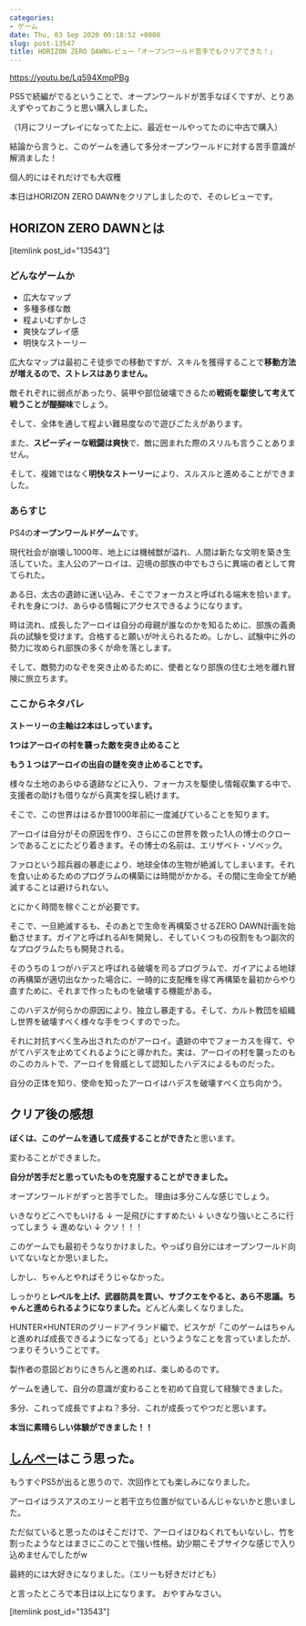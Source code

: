 ```yaml
---
categories:
- ゲーム
date: Thu, 03 Sep 2020 00:18:52 +0000
slug: post-13547
title: HORIZON ZERO DAWNレビュー「オープンワールド苦手でもクリアできた！」
---
```


https://youtu.be/Lq594XmpPBg

PS5で続編がでるということで、オープンワールドが苦手なぼくですが、とりあえずやっておこうと思い購入しました。

（1月にフリープレイになってた上に、最近セールやってたのに中古で購入）

結論から言うと、このゲームを通して多分オープンワールドに対する苦手意識が解消ました！

個人的にはそれだけでも大収穫

本日はHORIZON ZERO DAWNをクリアしましたので、そのレビューです。

<h2>HORIZON ZERO DAWNとは</h2>

[itemlink post_id="13543"]

<h3>どんなゲームか</h3>
<div class="yellowbox"><ul>
	<li>広大なマップ</li>
	<li>多種多様な敵</li>
	<li>程よいむずかしさ</li>
	<li>爽快なプレイ感</li>
	<li>明快なストーリー</li>
</ul></div>


広大なマップは最初こそ徒歩での移動ですが、スキルを獲得することで<strong>移動方法が増えるので、ストレスはありません。</strong>

敵それぞれに弱点があったり、装甲や部位破壊できるため<strong>戦術を駆使して考えて戦うことが醍醐味</strong>でしょう。

そして、全体を通して程よい難易度なので遊びごたえがあります。

また、<strong>スピーディーな戦闘は爽快</strong>で、敵に囲まれた際のスリルも言うことありません。

そして、複雑ではなく<strong>明快なストーリー</strong>により、スルスルと進めることができました。



<h3>あらすじ</h3>
PS4の<strong>オープンワールドゲーム</strong>です。

現代社会が崩壊し1000年、地上には機械獣が溢れ、人間は新たな文明を築き生活していた。主人公のアーロイは、辺境の部族の中でもさらに異端の者として育てられた。

ある日、太古の遺跡に迷い込み、そこでフォーカスと呼ばれる端末を拾います。それを身につけ、あらゆる情報にアクセスできるようになります。

時は流れ、成長したアーロイは自分の母親が誰なのかを知るために、部族の義勇兵の試験を受けます。合格すると願いが叶えられるため。しかし、試験中に外の勢力に攻められ部族の多くが命を落とします。

そして、敵勢力のなぞを突き止めるために、使者となり部族の住む土地を離れ冒険に旅立ちます。


<h3>ここからネタバレ</h3>
<strong>ストーリーの主軸は2本はしっています。

1つはアーロイの村を襲った敵を突き止めること

もう１つはアーロイの出自の謎を突き止めることです。</strong>

様々な土地のあらゆる遺跡などに入り、フォーカスを駆使し情報収集する中で、支援者の助けも借りながら真実を探し続けます。

そこで、この世界ははるか昔1000年前に一度滅びていることを知ります。

アーロイは自分がその原因を作り、さらにこの世界を救った1人の博士のクローンであることにたどり着きます。その博士の名前は、エリザベト・ソベック。

ファロという超兵器の暴走により、地球全体の生物が絶滅してしまいます。それを食い止めるためのプログラムの構築には時間がかかる。その間に生命全てが絶滅することは避けられない。

とにかく時間を稼ぐことが必要です。

そこで、一旦絶滅するも、そのあとで生命を再構築させるZERO DAWN計画を始動させます。ガイアと呼ばれるAIを開発し、そしていくつもの役割をもつ副次的なプログラムたちも開発される。

そのうちの１つがハデスと呼ばれる破壊を司るプログラムで、ガイアによる地球の再構築が適切出なかった場合に、一時的に支配権を得て再構築を最初からやり直すために、それまで作ったものを破壊する機能がある。

このハデスが何らかの原因により、独立し暴走する。そして、カルト教団を組織し世界を破壊すべく様々な手をつくすのでった。

それに対抗すべく生み出されたのがアーロイ。遺跡の中でフォーカスを得て、やがてハデスを止めてくれるようにと導かれた。実は、アーロイの村を襲ったのものこのカルトで、アーロイを脅威として認知したハデスによるものだった。

自分の正体を知り、使命を知ったアーロイはハデスを破壊すべく立ち向かう。


<h2>クリア後の感想</h2>
<strong>ぼくは、このゲームを通して成長することができた</strong>と思います。

変わることができました。

<strong>自分が苦手だと思っていたものを克服することができました。</strong>

オープンワールドがずっと苦手でした。
理由は多分こんな感じでしょう。

<div class="redbox">
<div class="center">いきなりどこへでもいける
↓
一足飛びにすすめたい
↓
いきなり強いところに行ってしまう
↓
進めない
↓
クソ！！！</div>
</div>


このゲームでも最初そうなりかけました。やっぱり自分にはオープンワールド向いてないなとか思いました。

しかし、ちゃんとやればそうじゃなかった。

しっかりと<strong>レベルを上げ、武器防具を買い、サブクエをやると、あら不思議。ちゃんと進められるようになりました。</strong>どんどん楽しくなりました。

HUNTER×HUNTERのグリードアイランド編で、ビスケが「このゲームはちゃんと進めれば成長できるようになってる」というようなことを言っていましたが、つまりそういうことです。

製作者の意図どおりにきちんと進めれば、楽しめるのです。

ゲームを通して、自分の意識が変わることを初めて自覚して経験できました。

多分、これって成長ですよね？多分、これが成長ってやつだと思います。

<strong>本当に素晴らしい体験ができました！！</strong>

<h2><a href="https://twitter.com/s_s_p_y">しんぺー</a>はこう思った。</h2>
もうすぐPS5が出ると思うので、次回作とても楽しみになりました。

アーロイはラスアスのエリーと若干立ち位置が似ているんじゃないかと思いました。

ただ似ていると思ったのはそこだけで、アーロイはひねくれてもいないし、竹を割ったようなとはまさにこのことで強い性格。幼少期こそブサイクな感じで入り込めませんでしたがw

最終的には大好きになりました。（エリーも好きだけども）

と言ったところで本日は以上になります。
おやすみなさい。

[itemlink post_id="13543"]